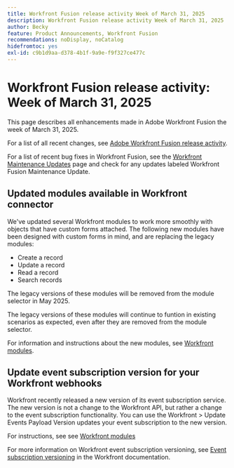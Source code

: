 ```yaml
---
title: Workfront Fusion release activity Week of March 31, 2025
description: Workfront Fusion release activity Week of March 31, 2025
author: Becky
feature: Product Announcements, Workfront Fusion
recommendations: noDisplay, noCatalog
hidefromtoc: yes
exl-id: c9b1d9aa-d378-4b1f-9a9e-f9f327ce477c
---
```

# Workfront Fusion release activity: Week of March 31, 2025

This page describes all enhancements made in Adobe Workfront Fusion the week of March 31, 2025.

For a list of all recent changes, see [Adobe Workfront Fusion release activity](/help/workfront-fusion/fusion-product-releases/fusion-release-activity.md).

For a list of recent bug fixes in Workfront Fusion, see the [Workfront Maintenance Updates](https://experienceleague.adobe.com/en/docs/workfront-known-issues/releases/current-updates) page and check for any updates labeled Workfront Fusion Maintenance Update.

## Updated modules available in Workfront connector

We've updated several Workfront modules to work more smoothly with objects that have custom forms attached. The following new modules have been designed with custom forms in mind, and are replacing the legacy modules:

* Create a record
* Update a record
* Read a record
* Search records

The legacy versions of these modules will be removed from the module selector in May 2025.

The legacy versions of these modules will continue to funtion in existing scenarios as expected, even after they are removed from the module selector.

For information and instructions about the new modules, see [Workfront modules](/help/workfront-fusion/references/apps-and-modules/adobe-connectors/workfront-modules.md).

## Update event subscription version for your Workfront webhooks

Workfront recently released a new version of its event subscription service. The new version is not a change to the Workfront API, but rather a change to the event subscription functionality. You can use the Workfront > Update Events Payload Version updates your event subscription to the new version. 

For instructions, see  see [Workfront modules](/help/workfront-fusion/references/apps-and-modules/adobe-connectors/workfront-modules.md)

For more information on Workfront event subscription versioning, see [Event subscription versioning](https://experienceleague.adobe.com/en/docs/workfront/using/adobe-workfront-api/event-subscriptions/event-subs-versioning) in the Workfront documentation.
